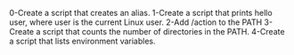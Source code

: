 0-Create a script that creates an alias.
1-Create a script that prints hello user, where user is the current Linux user.
2-Add /action to the PATH
3-Create a script that counts the number of directories in the PATH.
4-Create a script that lists environment variables.
